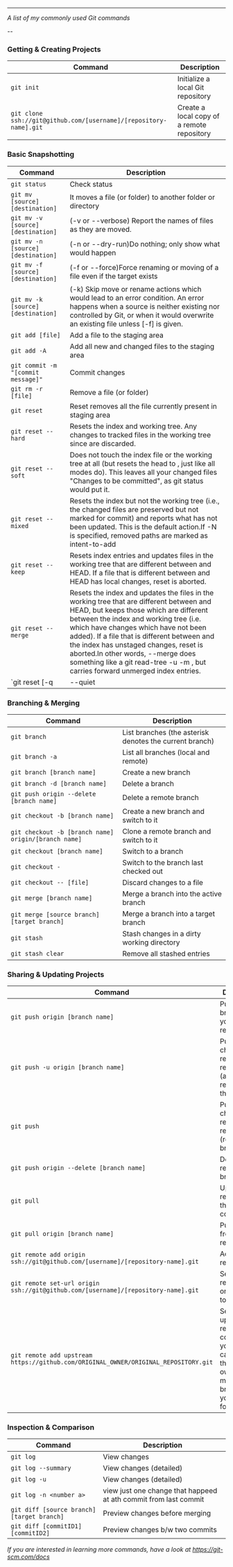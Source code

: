 
___
 
_A list of my commonly used Git commands_
 
--
 
### Getting & Creating Projects
 
| Command | Description |
| ------- | ----------- |
| `git init` | Initialize a local Git repository |
| `git clone ssh://git@github.com/[username]/[repository-name].git` | Create a local copy of a remote repository |
 
### Basic Snapshotting
 
| Command | Description |
| ------- | ----------- |
| `git status` | Check status |
| `git mv [source] [destination]` | It moves a file (or folder) to another folder or directory |
| `git mv -v [source] [destination] ` | (-v or --verbose) Report the names of files as they are moved. |
| `git mv -n [source] [destination] ` | (-n or --dry-run)Do nothing; only show what would happen |
| `git mv -f [source] [destination] ` | (-f or --force)Force renaming or moving of a file even if the target exists |
| `git mv -k [source] [destination] ` | (-k) Skip move or rename actions which would lead to an error condition. An error happens when a source is neither existing nor controlled by Git, or when it would overwrite an existing file unless [-f] is given. |
| `git add [file]` | Add a file to the staging area |
| `git add -A` | Add all new and changed files to the staging area |
| `git commit -m "[commit message]"` | Commit changes |
| `git rm -r [file]` | Remove a file (or folder) |
| `git reset` | Reset removes all the file currently present in staging area |
| `git reset --hard` | Resets the index and working tree. Any changes to tracked files in the working tree since <commit> are discarded. |
| `git reset --soft` | Does not touch the index file or the working tree at all (but resets the head to <commit>, just like all modes do). This leaves all your changed files "Changes to be committed", as git status would put it. |
| `git reset --mixed` | Resets the index but not the working tree (i.e., the changed files are preserved but not marked for commit) and reports what has not been updated. This is the default action.If -N is specified, removed paths are marked as intent-to-add |
| `git reset --keep` | Resets index entries and updates files in the working tree that are different between <commit> and HEAD. If a file that is different between <commit> and HEAD has local changes, reset is aborted. |
| `git reset --merge` | Resets the index and updates the files in the working tree that are different between <commit> and HEAD, but keeps those which are different between the index and working tree (i.e. which have changes which have not been added). If a file that is different between <commit> and the index has unstaged changes, reset is aborted.In other words, --merge does something like a git read-tree -u -m <commit>, but carries forward unmerged index entries. |
| `git reset [-q | --quiet | --no-quiet] [<tree-ish>] [--] <paths>…` | Be quiet, only report errors. The default behavior is set by the reset.quiet config option. --quiet and --no-quiet will override the default behavior. |
 
### Branching & Merging
 
| Command | Description |
| ------- | ----------- |
| `git branch` | List branches (the asterisk denotes the current branch) |
| `git branch -a` | List all branches (local and remote) |
| `git branch [branch name]` | Create a new branch |
| `git branch -d [branch name]` | Delete a branch |
| `git push origin --delete [branch name]` | Delete a remote branch |
| `git checkout -b [branch name]` | Create a new branch and switch to it |
| `git checkout -b [branch name] origin/[branch name]` | Clone a remote branch and switch to it |
| `git checkout [branch name]` | Switch to a branch |
| `git checkout -` | Switch to the branch last checked out |
| `git checkout -- [file]` | Discard changes to a file |
| `git merge [branch name]` | Merge a branch into the active branch |
| `git merge [source branch] [target branch]` | Merge a branch into a target branch |
| `git stash` | Stash changes in a dirty working directory |
| `git stash clear` | Remove all stashed entries |
 
### Sharing & Updating Projects
 
| Command | Description |
| ------- | ----------- |
| `git push origin [branch name]` | Push a branch to your remote repository |
| `git push -u origin [branch name]` | Push changes to remote repository (and remember the branch) |
| `git push` | Push changes to remote repository (remembered branch) |
| `git push origin --delete [branch name]` | Delete a remote branch |
| `git pull` | Update local repository to the newest commit |
| `git pull origin [branch name]` | Pull changes from remote repository |
| `git remote add origin ssh://git@github.com/[username]/[repository-name].git` | Add a remote repository |
| `git remote set-url origin ssh://git@github.com/[username]/[repository-name].git` | Set a repository's origin branch to SSH |
| `git remote add upstream https://github.com/ORIGINAL_OWNER/ORIGINAL_REPOSITORY.git` | Set a upstream repostory to compare your cahnges with the original owners master branch which you have forked |
 
### Inspection & Comparison
 
| Command | Description |
| ------- | ----------- |
| `git log` | View changes |
| `git log --summary` | View changes (detailed) |
| `git log -u` | View changes (detailed) |
| `git log -n <number a>` | view just one change that happeed at ath commit from last commit |
| `git diff [source branch] [target branch]` | Preview changes before merging |
| `git diff [commitID1] [commitID2]` | Preview changes b/w two commits |


*If you are interested in learning more commands, have a look at https://git-scm.com/docs*
